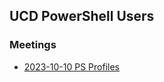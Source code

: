 ## UCD PowerShell Users 

### Meetings
- [2023-10-10 PS Profiles](Meeting-20231010-Profiles/README.md)


